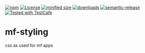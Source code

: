 [![npm](https://img.shields.io/npm/v/mf-styling.svg)](https://www.npmjs.com/package/mf-styling)
[![License](https://img.shields.io/badge/License-BSD%203--Clause-blue.svg)](https://opensource.org/licenses/BSD-3-Clause)
[![minified size](https://badgen.net/bundlephobia/min/mf-styling)](https://bundlephobia.com/result?p=mf-styling)
[![downloads](http://img.shields.io/npm/dm/mf-styling.svg?style=flat-square)](https://npmjs.org/package/mf-styling)
[![semantic-release](https://img.shields.io/badge/%20%20%F0%9F%93%A6%F0%9F%9A%80-semantic--release-e10079.svg)](https://github.com/arlac77/mf-styling.git)
[![Tested with TestCafe](https://img.shields.io/badge/tested%20with-TestCafe-2fa4cf.svg)](https://github.com/DevExpress/testcafe)

# mf-styling

css as used for mf apps

